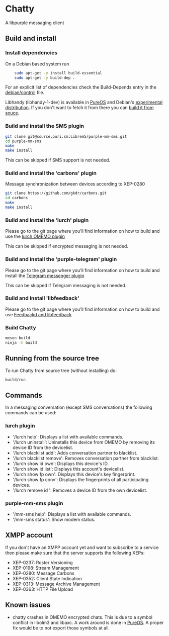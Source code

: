 # Chatty

A libpurple messaging client


## Build and install

### Install dependencies

On a Debian based system run

``` bash
    sudo apt-get -y install build-essential
    sudo apt-get -y build-dep .
```

For an explicit list of dependencies check the Build-Depends entry in the
[debian/control](https://source.puri.sm/Librem5/chatty/blob/master/debian/control#5)
file.

Libhandy (libhandy-1-dev) is available in [PureOS][0] and  Debian's
[experimental distribution][1].  If you don't want to fetch it from there you
can [build it from souce][2].

### Build and install the SMS plugin
``` bash
git clone git@source.puri.sm:Librem5/purple-mm-sms.git
cd purple-mm-sms
make
make install
```

This can be skipped if SMS support is not needed.

### Build and install the 'carbons' plugin
Message synchronization between devices according to XEP-0280

``` bash
git clone https://github.com/gkdr/carbons.git
cd carbons
make
make install
```

### Build and install the 'lurch' plugin
Please go to the git page where you'll find information on how to build and use the
[lurch OMEMO plugin](https://github.com/gkdr/lurch)

This can be skipped if encrypted messaging is not needed.


### Build and install the 'purple-telegram' plugin
Please go to the git page where you'll find information on how to build and install the
[Telegram messenger plugin](https://github.com/majn/telegram-purple)

This can be skipped if Telegram messaging is not needed.


### Build and install 'libfeedback'
Please go to the git page where you'll find information on how to build and use
[Feedbackd and libfeedback](https://source.puri.sm/Librem5/feedbackd)


### Build Chatty
``` bash
meson build
ninja -C build
```

## Running from the source tree
To run Chatty from source tree (without installing) do:

``` bash
build/run
```

## Commands

In a messaging conversation (except SMS conversations) the following commands can be used:

### lurch plugin

- '/lurch help': Displays a list with available commands.
- '/lurch uninstall': Uninstalls this device from OMEMO by removing its device ID from the devicelist.
- '/lurch blacklist add': Adds conversation partner to blacklist.
- '/lurch blacklist remove': Removes conversation partner from blacklist.
- '/lurch show id own': Displays this device's ID.
- '/lurch show id list': Displays this account's devicelist.
- '/lurch show fp own': Displays this device's key fingerprint.
- '/lurch show fp conv': Displays the fingerprints of all participating devices.
- '/lurch remove id <id>': Removes a device ID from the own devicelist.


### purple-mm-sms plugin

- '/mm-sms help': Displays a list with available commands.
- '/mm-sms status': Show modem status.


## XMPP account

If you don't have an XMPP account yet and want to subscribe to a service then please make sure that the server supports the following XEPs:

- XEP-0237: Roster Versioning
- XEP-0198: Stream Management
- XEP-0280: Message Carbons
- XEP-0352: Client State Indication
- XEP-0313: Message Archive Management
- XEP-0363: HTTP File Upload

## Known issues

- chatty crashes in OMEMO encrypted chats.  This is due to a symbol conflict in
  libolm3 and libaxc. A work around is done in [PureOS][3].  A proper fix would
  be to not export those symbols at all.

[0]: http://software.pureos.net/search_pkg?term=libhandy-1-dev
[1]: https://packages.debian.org/search?keywords=libhandy-1-dev
[2]: https://source.puri.sm/Librem5/libhandy
[3]: https://source.puri.sm/Librem5/debs/olm/-/merge_requests/2
